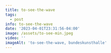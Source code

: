```yaml
---
title: to-see-the-wave
tags:
  - post
info: to-see-the-wave
date: '2023-04-01T23:31:56-04:00'
image: /assets/to-see-min.jpeg
video: ''
imageAlt: 'to-see-the-wave, bundeskunsthalle'
---
```


